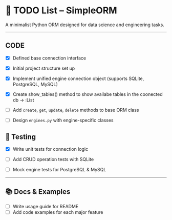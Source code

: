 # 📝 TODO List – SimpleORM

A minimalist Python ORM designed for data science and engineering tasks.

------------------------------------------------------------------------------
## CODE

- [x] Defined base connection interface
- [x] Initial project structure set up
- [x] Implement unified engine connection object (supports SQLite, PostgreSQL, MySQL)
- [x] Create show_tables() method to show availabe tables in the coonected db -> :List

- [ ] Add `create`, `get`, `update`, `delete` methods to base ORM class
- [ ] Design `engines.py` with engine-specific classes


## 🧪 Testing
- [x] Write unit tests for connection logic

- [ ] Add CRUD operation tests with SQLite
- [ ] Mock engine tests for PostgreSQL & MySQL

---

## 📚 Docs & Examples
- [ ] Write usage guide for README
- [ ] Add code examples for each major feature
